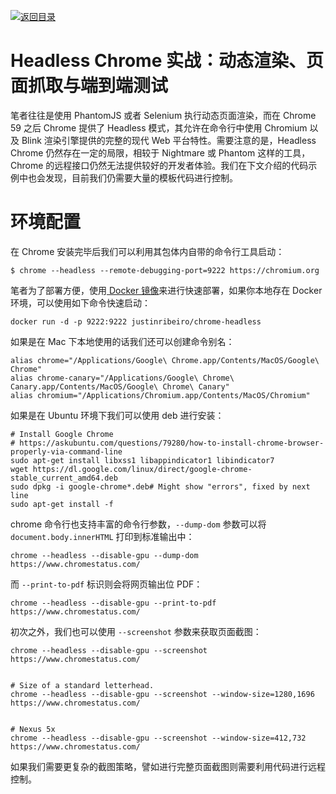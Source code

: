 [![返回目录](https://i.postimg.cc/50XLzC7C/image.png)](https://github.com/wx-chevalier/Web-Series/)

# Headless Chrome 实战：动态渲染、页面抓取与端到端测试

笔者往往是使用 PhantomJS 或者 Selenium 执行动态页面渲染，而在 Chrome 59 之后 Chrome 提供了 Headless 模式，其允许在命令行中使用 Chromium 以及 Blink 渲染引擎提供的完整的现代 Web 平台特性。需要注意的是，Headless Chrome 仍然存在一定的局限，相较于 Nightmare 或 Phantom 这样的工具， Chrome 的远程接口仍然无法提供较好的开发者体验。我们在下文介绍的代码示例中也会发现，目前我们仍需要大量的模板代码进行控制。

# 环境配置

在 Chrome 安装完毕后我们可以利用其包体内自带的命令行工具启动：

```
$ chrome --headless --remote-debugging-port=9222 https://chromium.org
```

笔者为了部署方便，使用[ Docker 镜像](https://hub.docker.com/r/justinribeiro/chrome-headless/)来进行快速部署，如果你本地存在 Docker 环境，可以使用如下命令快速启动：

```
docker run -d -p 9222:9222 justinribeiro/chrome-headless
```

如果是在 Mac 下本地使用的话我们还可以创建命令别名：

```
alias chrome="/Applications/Google\ Chrome.app/Contents/MacOS/Google\ Chrome"
alias chrome-canary="/Applications/Google\ Chrome\ Canary.app/Contents/MacOS/Google\ Chrome\ Canary"
alias chromium="/Applications/Chromium.app/Contents/MacOS/Chromium"
```

如果是在 Ubuntu 环境下我们可以使用 deb 进行安装：

```
# Install Google Chrome
# https://askubuntu.com/questions/79280/how-to-install-chrome-browser-properly-via-command-line
sudo apt-get install libxss1 libappindicator1 libindicator7
wget https://dl.google.com/linux/direct/google-chrome-stable_current_amd64.deb
sudo dpkg -i google-chrome*.deb# Might show "errors", fixed by next line
sudo apt-get install -f
```

chrome 命令行也支持丰富的命令行参数，`--dump-dom` 参数可以将 `document.body.innerHTML` 打印到标准输出中：

```
chrome --headless --disable-gpu --dump-dom https://www.chromestatus.com/
```

而 `--print-to-pdf` 标识则会将网页输出位 PDF：

```
chrome --headless --disable-gpu --print-to-pdf https://www.chromestatus.com/
```

初次之外，我们也可以使用 `--screenshot` 参数来获取页面截图：

```
chrome --headless --disable-gpu --screenshot https://www.chromestatus.com/


# Size of a standard letterhead.
chrome --headless --disable-gpu --screenshot --window-size=1280,1696 https://www.chromestatus.com/


# Nexus 5x
chrome --headless --disable-gpu --screenshot --window-size=412,732 https://www.chromestatus.com/
```

如果我们需要更复杂的截图策略，譬如进行完整页面截图则需要利用代码进行远程控制。
